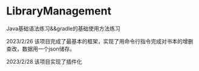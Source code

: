 # LibraryManagement
Java基础语法练习&&gradle的基础使用方法练习  

2023/2/26 该项目完成了最基本的框架，实现了用命令行指令完成对书本的增删查改，数据用一个json储存。  

2023/2/28 该项目实现了插件化
